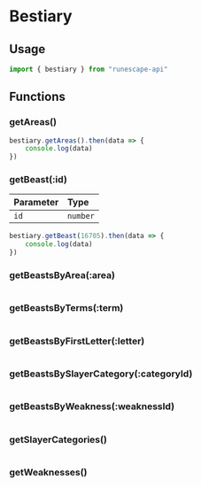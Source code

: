 # Bestiary

## Usage <a id="usage"></a>

```javascript
import { bestiary } from "runescape-api"
```

## Functions

### getAreas\(\)

```javascript
bestiary.getAreas().then(data => {
    console.log(data)
})
```

### getBeast\(:id\) <a id="getbeast-id"></a>

| Parameter | Type |
| :--- | :--- |
| `id` | `number` |

```javascript
bestiary.getBeast(16705).then(data => {
    console.log(data)
})
```

### getBeastsByArea\(:area\) <a id="getbeastsbyarea-area"></a>

```javascript

```

### getBeastsByTerms\(:term\) <a id="getbeastsbyterms-term"></a>

```javascript

```

### getBeastsByFirstLetter\(:letter\) <a id="getbeastsbyfirstletter-letter"></a>

```javascript

```

### getBeastsBySlayerCategory\(:categoryId\) <a id="getbeastsbyslayercategory-categoryid"></a>

```javascript

```

### getBeastsByWeakness\(:weaknessId\) <a id="getbeastsbyweakness-weaknessid"></a>

```javascript

```

### getSlayerCategories\(\) <a id="getslayercategories"></a>

```javascript

```

### getWeaknesses\(\) <a id="getweaknesses"></a>

```javascript

```

